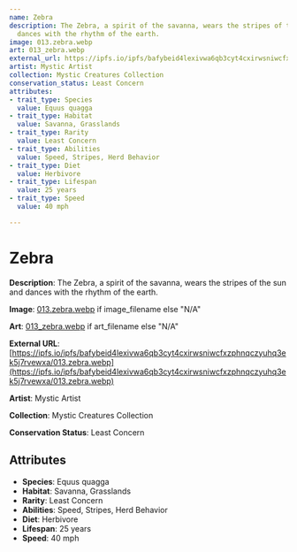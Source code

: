 ```yaml
---
name: Zebra
description: The Zebra, a spirit of the savanna, wears the stripes of the sun and
  dances with the rhythm of the earth.
image: 013.zebra.webp
art: 013_zebra.webp
external_url: https://ipfs.io/ipfs/bafybeid4lexivwa6qb3cyt4cxirwsniwcfxzphnqczyuhq3ek5j7rvewxa/013.zebra.webp
artist: Mystic Artist
collection: Mystic Creatures Collection
conservation_status: Least Concern
attributes:
- trait_type: Species
  value: Equus quagga
- trait_type: Habitat
  value: Savanna, Grasslands
- trait_type: Rarity
  value: Least Concern
- trait_type: Abilities
  value: Speed, Stripes, Herd Behavior
- trait_type: Diet
  value: Herbivore
- trait_type: Lifespan
  value: 25 years
- trait_type: Speed
  value: 40 mph

---
```


# Zebra

**Description**: The Zebra, a spirit of the savanna, wears the stripes of the sun and dances with the rhythm of the earth.

**Image**: [013.zebra.webp](./013.zebra.webp) if image_filename else "N/A"

**Art**: [013_zebra.webp](./013_zebra.webp) if art_filename else "N/A"

**External URL**: [https://ipfs.io/ipfs/bafybeid4lexivwa6qb3cyt4cxirwsniwcfxzphnqczyuhq3ek5j7rvewxa/013.zebra.webp](https://ipfs.io/ipfs/bafybeid4lexivwa6qb3cyt4cxirwsniwcfxzphnqczyuhq3ek5j7rvewxa/013.zebra.webp)

**Artist**: Mystic Artist

**Collection**: Mystic Creatures Collection

**Conservation Status**: Least Concern

## Attributes
- **Species**: Equus quagga
- **Habitat**: Savanna, Grasslands
- **Rarity**: Least Concern
- **Abilities**: Speed, Stripes, Herd Behavior
- **Diet**: Herbivore
- **Lifespan**: 25 years
- **Speed**: 40 mph

